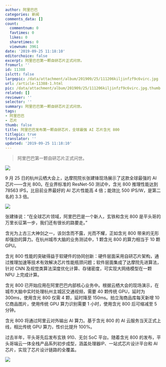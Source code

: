 ```yaml
---
author: 阿里巴巴
categories: 新闻
comments_data: []
count:
  commentnum: 0
  favtimes: 0
  likes: 0
  sharetimes: 0
  viewnum: 3961
date: '2019-09-25 11:18:10'
editorchoice: false
excerpt: 阿里巴巴第一颗自研芯片正式问世。
fromurl: ''
id: 11388
islctt: false
largepic: /data/attachment/album/201909/25/111206kiljinfzf9c6virc.jpg
url: /article-11388-1.html
pic: /data/attachment/album/201909/25/111206kiljinfzf9c6virc.jpg.thumb.jpg
related: []
reviewer: ''
selector: ''
summary: 阿里巴巴第一颗自研芯片正式问世。
tags:
- 阿里巴巴
- 芯片
thumb: false
title: 阿里巴巴发布第一颗自研芯片，全球最强 AI 芯片含光 800
titlepic: true
translator: ''
updated: '2019-09-25 11:18:10'
---
```



> 
> 阿里巴巴第一颗自研芯片正式问世。
> 
> 
> 


![](/data/attachment/album/201909/25/111206kiljinfzf9c6virc.jpg)


9 月 25 日的杭州云栖大会上，达摩院院长张建锋现场展示了这款全球最强的 AI 芯片——含光 800。在业界标准的 ResNet-50 测试中，含光 800 推理性能达到 78563 IPS，比目前业界最好的 AI 芯片性能高 4 倍；能效比 500 IPS/W，是第二名的 3.3 倍。


![](/data/attachment/album/201909/25/111029tlogqqifpzno2oor.jpg)


张建锋说：“在全球芯片领域，阿里巴巴是一个新人，玄铁和含光 800 是平头哥的万里长征第一步，我们还有很长的路要走。”


含光为上古三大神剑之一，该剑含而不露，光而不耀，正如含光 800 带来的无形却强劲的算力。在杭州城市大脑的业务测试中，1 颗含光 800 的算力相当于 10 颗 GPU。


含光 800 性能的突破得益于软硬件的协同创新：硬件层面采用自研芯片架构，通过推理加速等技术有效解决芯片性能瓶颈问题；软件层面集成了达摩院先进算法，针对 CNN 及视觉类算法深度优化计算、存储密度，可实现大网络模型在一颗 NPU 上完成计算。  


含光 800 已开始应用在阿里巴巴内部核心业务中。根据云栖大会的现场演示，在城市大脑中实时处理杭州主城区交通视频，需要 40 颗传统 GPU，延时为 300ms，使用含光 800 仅需 4 颗，延时降至 150ms。拍立淘商品库每天新增 10 亿商品图片，使用传统 GPU 算力识别需要 1 小时，使用含光 800 后可缩减至 5 分钟。 


含光 800 将通过阿里云对外输出 AI 算力。基于含光 800 的 AI 云服务当天正式上线，相比传统 GPU 算力，性价比提升 100%。  


过去半年，平头哥先后发布玄铁 910、无剑 SoC 平台。随着含光 800 的发布，平头哥端云一体全栈产品系列初步成型，涵盖处理器IP、一站式芯片设计平台和 AI 芯片，实现了芯片设计链路的全覆盖。


![](/data/attachment/album/201909/25/111628sjohfgdymnxy4pd6.jpg)